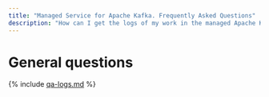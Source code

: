 ```yaml
---
title: "Managed Service for Apache Kafka. Frequently Asked Questions"
description: "How can I get the logs of my work in the managed Apache Kafka service? Answers to this and other questions in this article."
---
```


# General questions

{% include [qa-logs.md](../../_includes/qa-logs.md) %}
